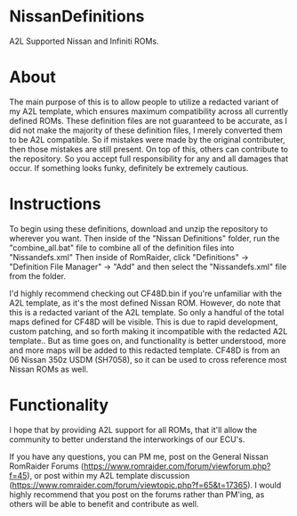 # NissanDefinitions
A2L Supported Nissan and Infiniti ROMs. 

# About

The main purpose of this is to allow people to utilize a redacted variant of my A2L template, which ensures maximum compatibility across all currently defined ROMs. These definition files are not guaranteed to be accurate, as I did not make the majority of these definition files, I merely converted them to be A2L compatible. So if mistakes were made by the original contributer, then those mistakes are still present. On top of this, others can contribute to the repository. So you accept full responsibility for any and all damages that occur. If something looks funky, definitely be extremely cautious.

# Instructions 

To begin using these definitions, download and unzip the repository to wherever you want. Then inside of the "Nissan Definitions" folder, run the "combine_all.bat" file to combine all of the definition files into "Nissandefs.xml" Then inside of RomRaider, click "Definitions" -> "Definition File Manager" -> "Add" and then select the "Nissandefs.xml" file from the folder. 

I'd highly recommend checking out CF48D.bin if you're unfamiliar with the A2L template, as it's the most defined Nissan ROM. However, do note that this is a redacted variant of the A2L template. So only a handful of the total maps defined for CF48D will be visible. This is due to rapid development, custom patching, and so forth making it incompatible with the redacted A2L template.. But as time goes on, and functionality is better understood, more and more maps will be added to this redacted template. CF48D is from an 06 Nissan 350z USDM (SH7058), so it can be used to cross reference most Nissan ROMs as well. 

# Functionality

I hope that by providing A2L support for all ROMs, that it'll allow the community to better understand the interworkings of our ECU's.

If you have any questions, you can PM me, post on the General Nissan RomRaider Forums (https://www.romraider.com/forum/viewforum.php?f=45), or post within my A2L template discussion (https://www.romraider.com/forum/viewtopic.php?f=65&t=17365). I would highly recommend that you post on the forums rather than PM'ing, as others will be able to benefit and contribute as well. 